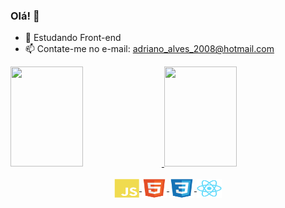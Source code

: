 ### Olá! 👋



- 🌱 Estudando Front-end
- 📫 Contate-me no e-mail: adriano_alves_2008@hotmail.com

<div>
  <a href="https://github.com/Adrianodbs">
    <img width="48%" height="160em" src="https://github-readme-stats.vercel.app/api?username=adrianodbs&show_icons=true&theme=highcontrast" />
    <img width="48%" height="160em"  src="https://github-readme-stats.vercel.app/api/top-langs/?username=adrianodbs&layout=compact" />
</div>
  
<div align="center">
  <div style="display: inline_block"><br>
  <img align="center" alt="Javascript" height="30" width="40" src="https://raw.githubusercontent.com/devicons/devicon/master/icons/javascript/javascript-plain.svg">
  <img align="center" alt="HTML" height="30" width="40" src="https://raw.githubusercontent.com/devicons/devicon/master/icons/html5/html5-original.svg">
  <img align="center" alt="CSS" height="30" width="40" src="https://raw.githubusercontent.com/devicons/devicon/master/icons/css3/css3-original.svg">
  <img align="center" alt="React" height="30" width="40" src="https://raw.githubusercontent.com/devicons/devicon/master/icons/react/react-original.svg">
    
</div>
 
